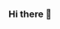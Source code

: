 ### Hi there 👋

<!--
**MatheusPortugall/MatheusPortugall** is a ✨ _special_ ✨ repository because its `README.md` (this file) appears on your GitHub profile.

<details>
  <summary><b>Mais sobre mim:</b> {click to expand}</summary>
</details>

Here are some ideas to get you started:

- 🔭 I’m currently working on ...
- 🌱 I’m currently learning ...
- 👯 I’m looking to collaborate on ...
- 🤔 I’m looking for help with ...
- 💬 Ask me about ...
- 📫 How to reach me: ...
- 😄 Pronouns: ...
- ⚡ Fun fact: ...
-->
